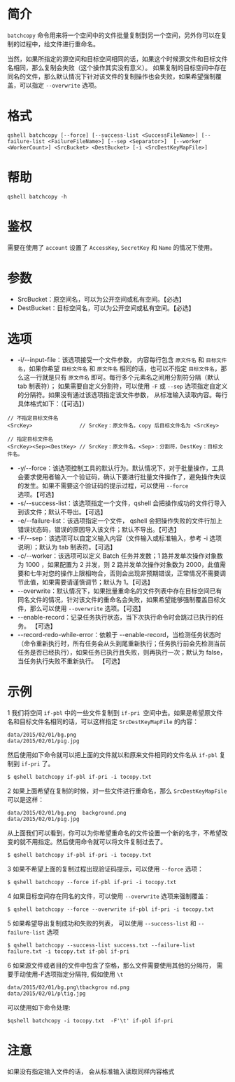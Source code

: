 # 简介
`batchcopy` 命令用来将一个空间中的文件批量复制到另一个空间，另外你可以在复制的过程中，给文件进行重命名。

当然，如果所指定的源空间和目标空间相同的话，如果这个时候源文件和目标文件名相同，那么复制会失败（这个操作其实没有意义）。
如果复制的目标空间中存在同名的文件，那么默认情况下针对该文件的复制操作也会失败，如果希望强制覆盖，可以指定 `--overwrite` 选项。

# 格式
```
qshell batchcopy [--force] [--success-list <SuccessFileName>] [--failure-list <FailureFileName>] [--sep <Separator>]  [--worker <WorkerCount>] <SrcBucket> <DestBucket> [-i <SrcDestKeyMapFile>]
```

# 帮助
```
qshell batchcopy -h
```

# 鉴权
需要在使用了 `account` 设置了 `AccessKey`, `SecretKey` 和 `Name` 的情况下使用。

# 参数
- SrcBucket：原空间名，可以为公开空间或私有空间。【必选】
- DestBucket：目标空间名，可以为公开空间或私有空间。【必选】

# 选项
- -i/--input-file：该选项接受一个文件参数， 内容每行包含 `原文件名` 和 `目标文件名`，如果你希望 `目标文件名` 和 `原文件名` 相同的话，也可以不指定 `目标文件名`，那么这一行就是只有 `原文件名` 即可。每行多个元素名之间用分割符分隔（默认 tab 制表符）； 如果需要自定义分割符，可以使用 `-F` 或 `--sep` 选项指定自定义的分隔符。如果没有通过该选项指定该文件参数， 从标准输入读取内容。每行具体格式如下：（【可选】）
```
// 不指定目标文件名
<SrcKey>               // SrcKey：原文件名，copy 后目标文件名为 <SrcKey> 

// 指定目标文件名
<SrcKey><Sep><DestKey> // SrcKey：原文件名，<Sep>：分割符，DestKey：目标文件名。
```
- -y/--force：该选项控制工具的默认行为。默认情况下，对于批量操作，工具会要求使用者输入一个验证码，确认下要进行批量文件操作了，避免操作失误的发生。如果不需要这个验证码的提示过程，可以使用 `--force` 选项。【可选】
- -s/--success-list：该选项指定一个文件，qshell 会把操作成功的文件行导入到该文件；默认不导出。【可选】
- -e/--failure-list：该选项指定一个文件， qshell 会把操作失败的文件行加上错误状态码，错误的原因导入该文件；默认不导出。【可选】
- -F/--sep：该选项可以自定义输入内容（文件输入或标准输入，参考 -i 选项说明）；默认为 tab 制表符。【可选】
- -c/--worker：该选项可以定义 Batch 任务并发数；1 路并发单次操作对象数为 1000 ，如果配置为 2 并发，则 2 路并发单次操作对象数为 2000，此值需要和七牛对您的操作上限相吻合，否则会出现非预期错误，正常情况不需要调节此值，如果需要请谨慎调节；默认为 1。【可选】
- --overwrite：默认情况下，如果批量重命名的文件列表中存在目标空间已有同名文件的情况，针对该文件的重命名会失败，如果希望能够强制覆盖目标文件，那么可以使用 `--overwrite` 选项。【可选】
- --enable-record：记录任务执行状态，当下次执行命令时会跳过已执行的任务。 【可选】
- --record-redo-while-error：依赖于 --enable-record，当检测任务状态时（命令重新执行时，所有任务会从头到尾重新执行；任务执行前会先检测当前任务是否已经执行），如果任务已执行且失败，则再执行一次；默认为 false，当任务执行失败不重新执行。 【可选】

# 示例
1 我们将空间 `if-pbl` 中的一些文件复制到 `if-pri `空间中去。如果是希望原文件名和目标文件名相同的话，可以这样指定 `SrcDestKeyMapFile` 的内容：
```
data/2015/02/01/bg.png
data/2015/02/01/pig.jpg
```

然后使用如下命令就可以把上面的文件就以和原来文件相同的文件名从 `if-pbl` 复制到 `if-pri` 了。
```
$ qshell batchcopy if-pbl if-pri -i tocopy.txt
```

2 如果上面希望在复制的时候，对一些文件进行重命名，那么 `SrcDestKeyMapFile` 可以是这样：
```
data/2015/02/01/bg.png	background.png
data/2015/02/01/pig.jpg
```
从上面我们可以看到，你可以为你希望重命名的文件设置一个新的名字，不希望改变的就不用指定。然后使用命令就可以将文件复制过去了。
```
$ qshell batchcopy if-pbl if-pri -i tocopy.txt
```

3 如果不希望上面的复制过程出现验证码提示，可以使用 `--force` 选项：
```
$ qshell batchcopy --force if-pbl if-pri -i tocopy.txt
```

4 如果目标空间存在同名的文件，可以使用 `--overwrite` 选项来强制覆盖：
```
$ qshell batchcopy --force --overwrite if-pbl if-pri -i tocopy.txt
```

5 如果希望导出复制成功和失败的列表， 可以使用 `--success-list` 和 `--failure-list` 选项
```
$ qshell batchcopy --success-list success.txt --failure-list failure.txt -i tocopy.txt if-pbl if-pri
```

6 如果源文件或者目的文件中包含了空格，那么文件需要使用其他的分隔符， 需要手动使用-F选项指定分隔符, 假如使用 `\t`
```
data/2015/02/01/bg.png\tbackgrou nd.png
data/2015/02/01/p\tig.jpg
```
可以使用如下命令处理:
```
$qshell batchcopy -i tocopy.txt  -F'\t' if-pbl if-pri
```

# 注意
如果没有指定输入文件的话， 会从标准输入读取同样内容格式

